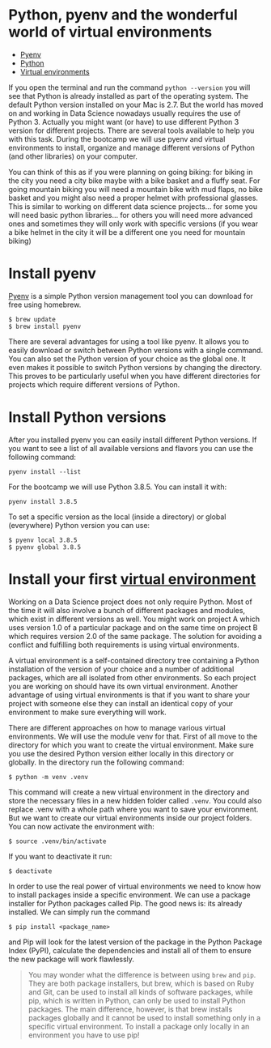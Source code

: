 # Python, pyenv and the wonderful world of virtual environments

- [Pyenv](#install-pyenv)
- [Python](#install-python-versions)
- [Virtual environments](#install-your-first-virtual-environment)


If you open the terminal and run the command `python --version` you will see that Python is already installed as part of the operating system. The default Python version installed on your Mac is 2.7. 
But the world has moved on and working in Data Science nowadays usually requires the use of Python 3. 
Actually you might want (or have) to use different Python 3 version for different projects. There are several tools available to help you with this task. During the bootcamp we will use pyenv and virtual environments to install, organize and manage different versions of Python (and other libraries) on your computer.

You can think of this as if you were planning on going biking: for biking in the city you need a city bike maybe with a bike basket and a fluffy seat. For going mountain biking you will need a mountain bike with mud flaps, no bike basket and you might also need a proper helmet with professional glasses. This is similar to working on different data science projects... for some you will need basic python libraries... for others you will need more advanced ones and sometimes they will only work with specific versions (if you wear a bike helmet in the city it will be a different one you need for mountain biking)


# Install pyenv

[Pyenv](https://github.com/pyenv/pyenv) is a simple Python version management tool you can download for free using homebrew. 

```
$ brew update
$ brew install pyenv
```


There are several advantages for using a tool like pyenv. It allows you to easily download or switch between Python versions with a single command. You can also set the Python version of your choice as the global one. 
It even makes it possible to switch Python versions by changing the directory. This proves to be particularly useful when you have different directories for projects which require different versions of Python. 

# Install Python versions

After you installed pyenv you can easily install different Python versions. If you want to see a list of all available versions and flavors you can use the following command:

```
pyenv install --list
```

For the bootcamp we will use Python 3.8.5. You can install it with:

```
pyenv install 3.8.5     
```

To set a specific version as the local (inside a directory) or global (everywhere) Python version you can use:

```
$ pyenv local 3.8.5
$ pyenv global 3.8.5
```


# Install your first [virtual environment](https://docs.python.org/3/tutorial/venv.html)

Working on a Data Science project does not only require Python. Most of the time it will also involve a bunch of different packages and modules, which exist in different versions as well. You might work on project A which uses version 1.0 of a particular package and on the same time on project B which requires version 2.0 of the same package. The solution for avoiding a conflict and fulfilling both requirements is using virtual environments. 


A virtual environment is a self-contained directory tree containing a Python installation of the version of your choice and a number of additional packages, which are all isolated from other environments. So each project you are working on should have its own virtual environment. Another advantage of using virtual environments is that if you want to share your project with someone else they can install an identical copy of your environment to make sure everything will work.   


There are different approaches on how to manage various virtual environments. We will use the module venv for that. First of all move to the directory for which you want to create the virtual environment. Make sure you use the desired Python version either locally in this directory or globally. In the directory run the following command:

```
$ python -m venv .venv
```

This command will create a new virtual environment in the directory and store the necessary files in a new hidden folder called `.venv`. You could also replace .venv with a whole path where you want to save your environment. But we want to create our virtual environments inside our project folders. 
You can now activate the environment with: 

```
$ source .venv/bin/activate
```

If you want to deactivate it run:

```
$ deactivate
```

In order to use the real power of virtual environments we need to know how to install packages inside a specific environment. We can use a package installer for Python packages called Pip. The good news is: its already installed. We can simply run the command 

```
$ pip install <package_name>
```

and Pip will look for the latest version of the package in the Python Package Index (PyPI), calculate the dependencies and install all of them to ensure the new package will work flawlessly.

> You may wonder what the difference is between using `brew` and `pip`. They are both package installers, but brew, which is based on Ruby and Git, can be used to install all kinds of software packages, while pip, which is written in Python, can only be used to install Python packages. The main difference, however, is that brew installs packages globally and it cannot be used to install something only in a specific virtual environment. To install a package only locally in an environment you have to use pip!